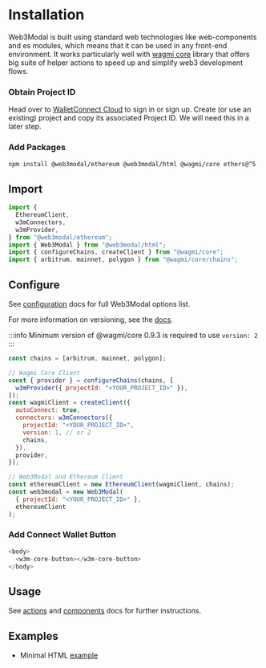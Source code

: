 # Installation

Web3Modal is built using standard web technologies like web-components and es modules, which means that it can be used in any front-end environment. It works particularly well with [wagmi core](https://wagmi.sh/) library that offers big suite of helper actions to speed up and simplify web3 development flows.

### Obtain Project ID

Head over to [WalletConnect Cloud](https://cloud.walletconnect.com/) to sign in or sign up. Create (or use an existing) project and copy its associated Project ID. We will need this in a later step.

### Add Packages

```bash npm2yarn
npm install @web3modal/ethereum @web3modal/html @wagmi/core ethers@^5
```

## Import

```js
import {
  EthereumClient,
  w3mConnectors,
  w3mProvider,
} from "@web3modal/ethereum";
import { Web3Modal } from "@web3modal/html";
import { configureChains, createClient } from "@wagmi/core";
import { arbitrum, mainnet, polygon } from "@wagmi/core/chains";
```

## Configure

See [configuration](../configuration.md) docs for full Web3Modal options list.

For more information on versioning, see the [docs](../about.md/#versioning).

:::info
Minimum version of @wagmi/core 0.9.3 is required to use `version: 2`
:::

```js
const chains = [arbitrum, mainnet, polygon];

// Wagmi Core Client
const { provider } = configureChains(chains, [
  w3mProvider({ projectId: "<YOUR_PROJECT_ID>" }),
]);
const wagmiClient = createClient({
  autoConnect: true,
  connectors: w3mConnectors({
    projectId: "<YOUR_PROJECT_ID>",
    version: 1, // or 2
    chains,
  }),
  provider,
});

// Web3Modal and Ethereum Client
const ethereumClient = new EthereumClient(wagmiClient, chains);
const web3modal = new Web3Modal(
  { projectId: "<YOUR_PROJECT_ID>" },
  ethereumClient
);
```

### Add Connect Wallet Button

```js
<body>
  <w3m-core-button></w3m-core-button>
</body>
```

## Usage

See [actions](./actions.md) and [components](components.md) docs for further instructions.

## Examples

- Minimal HTML [example](https://github.com/WalletConnect/web3modal/tree/V2/examples/html)
